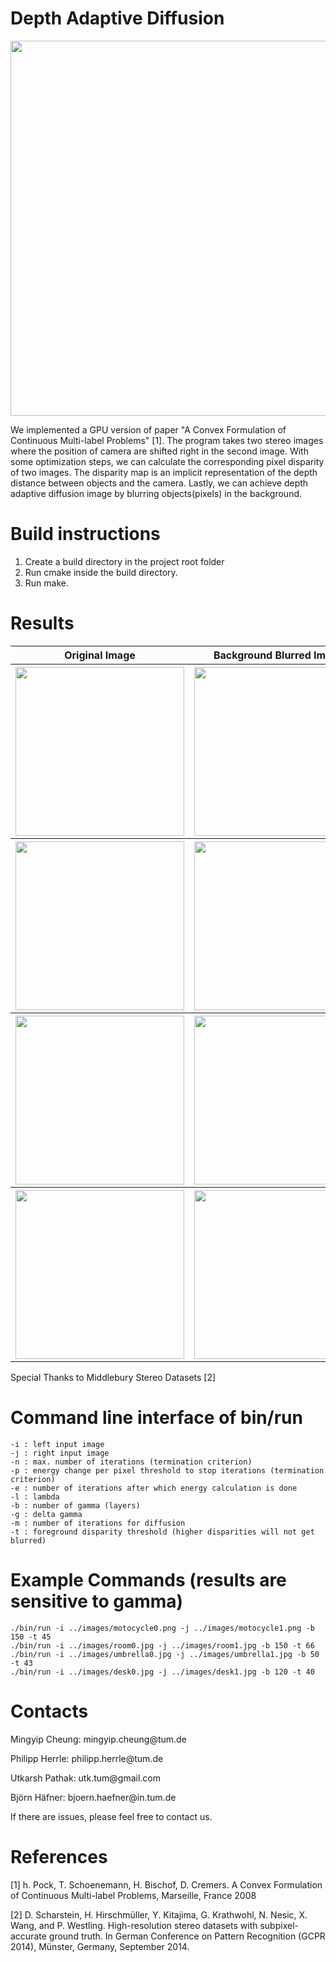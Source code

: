 Depth Adaptive Diffusion
==================
<p align="center">
  <img src="https://raw.githubusercontent.com/mingyip/GPU-Implementation-of-A-Convex-Formulation-of-Continuous-Multi-label-Problems-/master/images/motocycle_blurred.jpg" width="600px">
</p>
We implemented a GPU version of paper "A Convex Formulation of Continuous Multi-label Problems" [1]. The program takes two stereo images where the position of camera are shifted right in the second image. With some optimization steps, we can calculate the corresponding pixel disparity of two images. The disparity map is an implicit representation of the depth distance between objects and the camera. Lastly, we can achieve depth adaptive diffusion image by blurring objects(pixels) in the background. 

Build instructions
==================

1. Create a build directory in the project root folder
2. Run cmake inside the build directory.
3. Run make.

Results
==================


 <table style="width:100%">
  <tr>
    <th> Original Image </th>
    <th> Background Blurred Image </th>
    <th> Disparity Map during updates </th>
  </tr>
  <tr>
    <th>
      <img src="https://raw.githubusercontent.com/mingyip/GPU-Implementation-of-A-Convex-Formulation-of-Continuous-Multi-label-Problems-/master/images/motocycle0.png" width="270px">
    </th>
    <th>
      <img src="https://raw.githubusercontent.com/mingyip/GPU-Implementation-of-A-Convex-Formulation-of-Continuous-Multi-label-Problems-/master/images/motocycle_blurred.jpg" width="270px">
    </th>
    <th>
      <img src="https://raw.githubusercontent.com/mingyip/GPU-Implementation-of-A-Convex-Formulation-of-Continuous-Multi-label-Problems-/master/images/motocycle_disparity.gif" width="270px">
    </th>
  </tr>
  <tr>
    <th>
      <img src="https://raw.githubusercontent.com/mingyip/GPU-Implementation-of-A-Convex-Formulation-of-Continuous-Multi-label-Problems-/master/images/room0.jpg" width="270px">
    </th>
    <th>
      <img src="https://raw.githubusercontent.com/mingyip/GPU-Implementation-of-A-Convex-Formulation-of-Continuous-Multi-label-Problems-/master/images/room_blurred.jpg" width="270px">
    </th>
    <th>
      <img src="https://raw.githubusercontent.com/mingyip/GPU-Implementation-of-A-Convex-Formulation-of-Continuous-Multi-label-Problems-/master/images/room_disparity.gif" width="270px">
    </th>
  </tr>
  <tr>
    <th>
      <img src="https://raw.githubusercontent.com/mingyip/GPU-Implementation-of-A-Convex-Formulation-of-Continuous-Multi-label-Problems-/master/images/umbrella0.jpg" width="270px">
    </th>
    <th>
      <img src="https://raw.githubusercontent.com/mingyip/GPU-Implementation-of-A-Convex-Formulation-of-Continuous-Multi-label-Problems-/master/images/umbrella_blurred.jpg" width="270px">
    </th>
    <th>
      <img src="https://raw.githubusercontent.com/mingyip/GPU-Implementation-of-A-Convex-Formulation-of-Continuous-Multi-label-Problems-/master/images/umbrella_disparity.gif" width="270px">
    </th>
  </tr>
  <tr>
    <th>
      <img src="https://raw.githubusercontent.com/mingyip/GPU-Implementation-of-A-Convex-Formulation-of-Continuous-Multi-label-Problems-/master/images/desk0.jpg" width="270px">
    </th>
    <th>
      <img src="https://raw.githubusercontent.com/mingyip/GPU-Implementation-of-A-Convex-Formulation-of-Continuous-Multi-label-Problems-/master/images/desk_blurred.jpg" width="270px">
    </th>
    <th>
      <img src="https://raw.githubusercontent.com/mingyip/GPU-Implementation-of-A-Convex-Formulation-of-Continuous-Multi-label-Problems-/master/images/desk_disparity.gif" width="270px">
    </th>
  </tr>
</table> 
<p> Special Thanks to Middlebury Stereo Datasets [2] </p>


Command line interface of bin/run
=================================
```
-i : left input image
-j : right input image
-n : max. number of iterations (termination criterion)
-p : energy change per pixel threshold to stop iterations (termination criterion)
-e : number of iterations after which energy calculation is done
-l : lambda
-b : number of gamma (layers)
-g : delta gamma
-m : number of iterations for diffusion
-t : foreground disparity threshold (higher disparities will not get blurred)
```

Example Commands (results are sensitive to gamma)
=========================================
```
./bin/run -i ../images/motocycle0.png -j ../images/motocycle1.png -b 150 -t 45
./bin/run -i ../images/room0.jpg -j ../images/room1.jpg -b 150 -t 66
./bin/run -i ../images/umbrella0.jpg -j ../images/umbrella1.jpg -b 50 -t 43
./bin/run -i ../images/desk0.jpg -j ../images/desk1.jpg -b 120 -t 40
```

Contacts
========

<p> Mingyip Cheung: mingyip.cheung@tum.de </p>
<p> Philipp Herrle: philipp.herrle@tum.de  </p>
<p> Utkarsh Pathak: utk.tum@gmail.com </p>
<p> Björn Häfner: bjoern.haefner@in.tum.de </p>

If there are issues, please feel free to contact us.

References
========
<p> [1] h. Pock, T. Schoenemann, H. Bischof, D. Cremers. A Convex Formulation of Continuous Multi-label Problems, Marseille, France 2008 </p>
<p> [2] D. Scharstein, H. Hirschmüller, Y. Kitajima, G. Krathwohl, N. Nesic, X. Wang, and P. Westling. High-resolution stereo datasets with subpixel-accurate ground truth.
In German Conference on Pattern Recognition (GCPR 2014), Münster, Germany, September 2014. </p>

